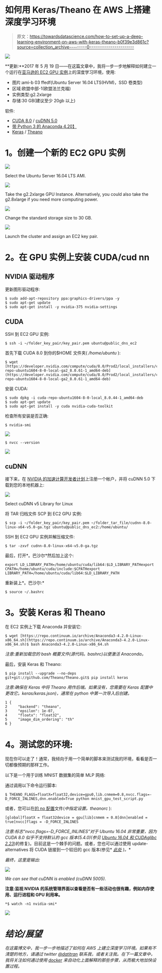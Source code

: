 # 如何用 Keras/Theano 在 AWS 上搭建深度学习环境

> 原文：<https://towardsdatascience.com/how-to-set-up-a-deep-learning-environment-on-aws-with-keras-theano-b0f39e3d861c?source=collection_archive---------0----------------------->

![](img/be31f513870e085a467fde80e4fbcb1f.png)

**更新:**2017 年 5 月 19 日——在这篇文章中，我将一步一步地解释如何建立一个运行在[亚马逊的 EC2 GPU 实例](https://aws.amazon.com/ec2/instance-types/)上的深度学习环境，使用:

*   图片:ami-b 03 ffedf(Ubuntu Server 16.04 LTS(HVM)，SSD 卷类型)
*   区域:欧盟中部-1(欧盟法兰克福)
*   实例类型:g2.2xlarge
*   存储:30 GB(建议至少 20gb 以上)

软件:

*   [CUDA 8.0](https://developer.nvidia.com/accelerated-computing-toolkit) / [cuDNN 5.0](https://developer.nvidia.com/cudnn)
*   [带 Python 3 的 Anaconda 4.20】](https://www.continuum.io/downloads)
*   [Keras](https://keras.io/) / [Theano](http://deeplearning.net/software/theano/)

# **1。创建一个新的 EC2 GPU 实例**

![](img/34a922833bdd790a735992deddf4617d.png)

Select the Ubuntu Server 16.04 LTS AMI.

![](img/24a59f8b68be3f55b426da8d916b4bdf.png)

Take the g2.2xlarge GPU Instance. Alternatively, you could also take the g2.8xlarge if you need more computing power.

![](img/c4b9a01e5d25e0781c4f7173b41fc8f8.png)

Change the standard storage size to 30 GB.

![](img/6e6d1fae49209066067df6c33c8d7546.png)

Launch the cluster and assign an EC2 key pair.

# **2。在 GPU 实例上安装 CUDA/cud nn**

## NVIDIA 驱动程序

更新图形驱动程序:

```
$ sudo add-apt-repository ppa:graphics-drivers/ppa -y
$ sudo apt-get update
$ sudo apt-get install -y nvidia-375 nvidia-settings
```

## **CUDA**

SSH 到 EC2 GPU 实例:

```
$ ssh -i ~/folder_key_pair/key_pair.pem ubuntu@public_dns_ec2
```

首先下载 CUDA 8.0 到你的$HOME 文件夹( */home/ubuntu* ):

```
$ wget [https://developer.nvidia.com/compute/cuda/8.0/Prod2/local_installers/cuda-repo-ubuntu1604-8-0-local-ga2_8.0.61-1_amd64-deb](https://developer.nvidia.com/compute/cuda/8.0/Prod2/local_installers/cuda-repo-ubuntu1604-8-0-local-ga2_8.0.61-1_amd64-deb)
```

安装 CUDA:

```
$ sudo dpkg -i cuda-repo-ubuntu1604-8-0-local_8.0.44-1_amd64-deb
$ sudo apt-get update
$ sudo apt-get install -y cuda nvidia-cuda-toolkit
```

检查所有安装是否正确:

```
$ nvidia-smi
```

![](img/c331c82aedaa04411b0eb40e5d3e3dfe.png)

```
$ nvcc --version
```

![](img/1d792608ed99f8a8c4d13d3b64a09a18.png)

## **cuDNN**

接下来，在 [NVIDIA 的加速计算开发者计划](https://developer.nvidia.com/cudnn)上注册一个帐户，并将 cuDNN 5.0 下载到您的本地机器上:

![](img/0f57094ca4e0966356175844242e860c.png)

Select cuDNN v5 Library for Linux

将 TAR 归档文件 SCP 到 EC2 GPU 实例:

```
$ scp -i ~/folder_key_pair/key_pair.pem ~/folder_tar_file/cudnn-8.0-linux-x64-v5.0-ga.tgz ubuntu@public_dns_ec2:/home/ubuntu/
```

SSH 到 EC2 GPU 实例并解压缩文件:

```
$ tar -zxvf cudnn-8.0-linux-x64-v5.0-ga.tgz
```

最后，打开*。巴沙尔*然后加上这个:

```
export LD_LIBRARY_PATH=/home/ubuntu/cuda/lib64:$LD_LIBRARY_PATHexport CPATH=/home/ubuntu/cuda/include:$CPATHexport LIBRARY_PATH=/home/ubuntu/cuda/lib64:$LD_LIBRARY_PATH
```

重新装上*。巴沙尔:*

```
$ source ~/.bashrc
```

# **3。安装 Keras 和 Theano**

在 EC2 实例上下载 Anaconda 并安装它:

```
$ wget [https://repo.continuum.io/archive/Anaconda3-4.2.0-Linux-x86_64.sh](https://repo.continuum.io/archive/Anaconda3-4.2.0-Linux-x86_64.sh)$ bash Anaconda3-4.2.0-Linux-x86_64.sh
```

*注意:重新加载您的 bash 概要文件(源代码。bashrc)以便激活 Anaconda。*

最后，安装 Keras 和 Theano:

```
$ pip install --upgrade --no-deps git+git://github.com/Theano/Theano.git$ pip install keras
```

*注意:确保在 Keras 中将 Theano 用作后端。如果没有，您需要在 Keras 配置中更改它。keras/keras.json)，通常在 python 中第一次导入后创建。*

```
1 {
2     "backend": "theano",
3     "epsilon": 1e-07,
4     "floatx": "float32",
5     "image_dim_ordering": "th"
6 }
```

# **4。测试您的环境:**

现在你可以走了！通常，我倾向于用一个简单的脚本来测试我的环境，看看是否一切都像预期的那样工作。

以下是一个用于训练 MNIST 数据集的简单 MLP 网络:

通过调用以下命令运行脚本:

```
$ THEANO_FLAGS=floatX=float32,device=gpu0,lib.cnmem=0.8,nvcc.flags=-D_FORCE_INLINES,dnn.enabled=True python mnist_gpu_test_script.py
```

或者，您可以在[的 no 配置](http://deeplearning.net/software/theano_versions/dev/library/config.html)文件(*中指定设置。theanorc* ):

```
[global]floatX = float32device = gpu[lib]cnmem = 0.8[dnn]enabled = true[nvcc]flags = -D_FORCE_INLINES
```

*注意:标志“nvcc.flags=-D_FORCE_INLINES”对于 Ubuntu 16.04 非常重要，因为 CUDA 8.0 似乎不支持默认的 gcc 版本(5.4.0)(参见* [*Ubuntu 16.04 和 CUDA*](https://github.com/Theano/Theano/issues/4430)*[*glibc 2.23*](https://github.com/Theano/Theano/pull/4369)*)的修复)。目前这是一个棘手的问题。或者，您也可以通过使用 update-alternatives 将 CUDA 链接到一个较旧的 gcc 版本(参见* [*此处*](http://stackoverflow.com/questions/34670989/cuda-7-5-installation-unsupported-compiler-error) *)。**

*最终，这里是输出:*

*![](img/d4da08eaf416410b13e9895addf7200a.png)*

*We can see that cuDNN is enabled (cuDNN 5005).*

**注意:监视 NVIDIA 的系统管理界面以查看是否有一些活动也很有趣，例如内存使用、运行进程和 GPU 利用率。**

```
*$ watch -n1 nvidia-smi*
```

*![](img/d401c3effa7d3a3790682cd610a1f6be.png)*

# ***结论/展望***

*在这篇博文中，我一步一步地描述了如何在 AWS 上建立深度学习环境。如果有不清楚的地方，请通过 twitter [@datitran](https://twitter.com/datitran) 联系我，或者关注我。在下一篇文章中，我将关注如何通过使用 [docker](https://github.com/NVIDIA/nvidia-docker) 来自动化上面解释的那些步骤，从而极大地加快设置过程。*
